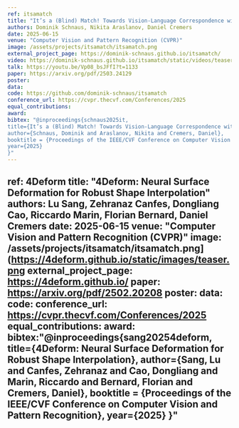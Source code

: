 ```yaml
---
ref: itsamatch
title: "It’s a (Blind) Match! Towards Vision-Language Correspondence without Parallel Data"
authors: Dominik Schnaus, Nikita Araslanov, Daniel Cremers
date: 2025-06-15
venue: "Computer Vision and Pattern Recognition (CVPR)"
image: /assets/projects/itsamatch/itsamatch.png
external_project_page: https://dominik-schnaus.github.io/itsamatch/
video: https://dominik-schnaus.github.io/itsamatch/static/videos/teaser.mp4
talk: https://youtu.be/Vp08_bsJFfI?t=1133
paper: https://arxiv.org/pdf/2503.24129
poster:
data:
code: https://github.com/dominik-schnaus/itsamatch
conference_url: https://cvpr.thecvf.com/Conferences/2025
equal_contributions: 
award: 
bibtex: "@inproceedings{schnaus2025it,
title={It’s a (Blind) Match! Towards Vision-Language Correspondence without Parallel Data},
author={Schnaus, Dominik and Araslanov, Nikita and Cremers, Daniel},
booktitle = {Proceedings of the IEEE/CVF Conference on Computer Vision and Pattern Recognition},
year={2025}
}"
---
```

ref: 4Deform
title: "4Deform: Neural Surface Deformation for Robust Shape Interpolation"
authors: Lu Sang, Zehranaz Canfes, Dongliang Cao, Riccardo Marin, Florian Bernard, Daniel Cremers
date: 2025-06-15
venue: "Computer Vision and Pattern Recognition (CVPR)"
image: /assets/projects/itsamatch/itsamatch.png](https://4deform.github.io/static/images/teaser.png
external_project_page: https://4deform.github.io/
paper: https://arxiv.org/pdf/2502.20208
poster:
data:
code: 
conference_url: https://cvpr.thecvf.com/Conferences/2025
equal_contributions: 
award: 
bibtex:"@inproceedings{sang20254deform,
  title={4Deform: Neural Surface Deformation for Robust Shape Interpolation},
  author={Sang, Lu and Canfes, Zehranaz and Cao, Dongliang and Marin, Riccardo and Bernard, Florian and Cremers, Daniel},
  booktitle = {Proceedings of the IEEE/CVF Conference on Computer Vision and Pattern Recognition},
  year={2025}
}"
---
